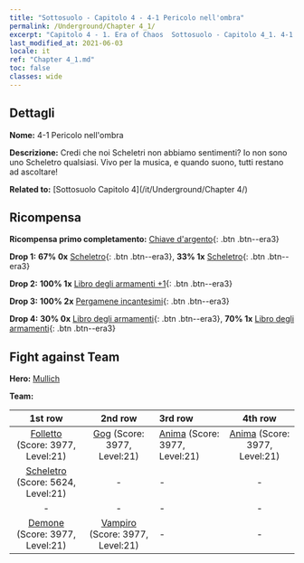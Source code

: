 ```yaml
---
title: "Sottosuolo - Capitolo 4 - 4-1 Pericolo nell'ombra"
permalink: /Underground/Chapter 4_1/
excerpt: "Capitolo 4 - 1. Era of Chaos  Sottosuolo - Capitolo 4_1. 4-1 Pericolo nell'ombra"
last_modified_at: 2021-06-03
locale: it
ref: "Chapter 4_1.md"
toc: false
classes: wide
---
```


## Dettagli

 **Nome:** 4-1 Pericolo nell'ombra

 **Descrizione:** Credi che noi Scheletri non abbiamo sentimenti? Io non sono uno Scheletro qualsiasi. Vivo per la musica, e quando suono, tutti restano ad ascoltare!

 **Related to:** [Sottosuolo Capitolo 4](/it/Underground/Chapter 4/)

## Ricompensa

 **Ricompensa primo completamento:** [Chiave d'argento](/ItemsIT/con_693/){: .btn .btn--era3}

 **Drop 1:** **67% 0x** [Scheletro](/ItemsIT/unt_208/){: .btn .btn--era3}, **33% 1x** [Scheletro](/ItemsIT/unt_208/){: .btn .btn--era3}

 **Drop 2:** **100% 1x** [Libro degli armamenti +1](/ItemsIT/mat_25/){: .btn .btn--era3}

 **Drop 3:** **100% 2x** [Pergamene incantesimi](/ItemsIT/con_694/){: .btn .btn--era3}

 **Drop 4:** **30% 0x** [Libro degli armamenti](/ItemsIT/mat_18/){: .btn .btn--era3}, **70% 1x** [Libro degli armamenti](/ItemsIT/mat_18/){: .btn .btn--era3}


## Fight against Team
 **Hero:** [Mullich](/it/heroes/Mullich/)

 **Team:**


  | 1st row | 2nd row | 3rd row | 4th row |
  |:----:|:----:|:----|:----:|
  | [Folletto](/it/units/Imp/) (Score: 3977, Level:21)  | [Gog](/it/units/Gog/) (Score: 3977, Level:21)  | [Anima](/it/units/Wight/) (Score: 3977, Level:21)  | [Anima](/it/units/Wight/) (Score: 3977, Level:21)  |
  | [Scheletro](/it/units/Skeleton/) (Score: 5624, Level:21)  | - | - | - |
  | - | - | - | - |
  | [Demone](/it/units/Demon/) (Score: 3977, Level:21)  | [Vampiro](/it/units/Vampire/) (Score: 3977, Level:21)  | - | - |


